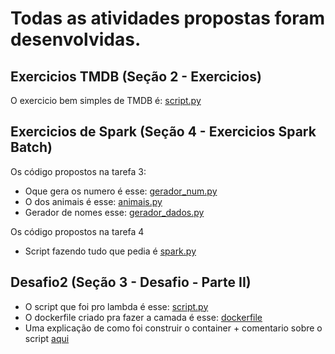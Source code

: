 # Todas as atividades propostas foram desenvolvidas.

## Exercicios TMDB (Seção 2 - Exercicios)
O exercicio bem simples de TMDB é: [script.py](/Sprint8/Exercicios/Exercicio%20TMDB/script.py)

## Exercicios de Spark (Seção 4 - Exercicios Spark Batch)

Os código propostos na tarefa 3:

* Oque gera os numero é esse: [gerador_num.py](/Sprint8/Exercicios/Exercicios%20Spark/gerador_num.py)
* O dos animais é esse: [animais.py](/Sprint8/Exercicios/Exercicios%20Spark/animais.py)
* Gerador de nomes esse: [gerador_dados.py](/Sprint8/Exercicios/Exercicios%20Spark/gerador_dados.py)

Os código propostos na tarefa 4
* Script fazendo tudo que pedia é [spark.py](/Sprint8/Exercicios/Exercicios%20Spark/spark.py)

## Desafio2 (Seção 3 - Desafio - Parte II)
* O script que foi pro lambda é esse: [script.py](/Sprint8/Exercicios/Desafio2/script.py)
* O dockerfile criado pra fazer a camada é esse: [dockerfile](/Sprint8/Exercicios/Desafio2/dockerfile)
* Uma explicação de como foi construir o container + comentario sobre o script [aqui](/Sprint8/Exercicios/Desafio2/README.md)